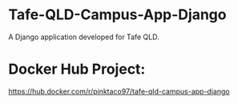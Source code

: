 # Tafe-QLD-Campus-App-Django

A Django application developed for Tafe QLD.

# Docker Hub Project:

https://hub.docker.com/r/pinktaco97/tafe-qld-campus-app-django
